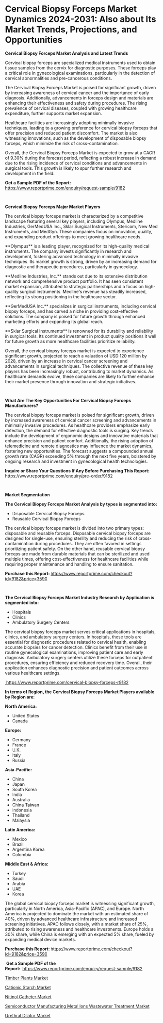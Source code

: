 <p><h1>Cervical Biopsy Forceps Market Dynamics 2024-2031: Also about Its Market Trends, Projections, and Opportunities</h1></p><p><strong>Cervical Biopsy Forceps Market Analysis and Latest Trends</strong></p>
<p><p>Cervical biopsy forceps are specialized medical instruments used to obtain tissue samples from the cervix for diagnostic purposes. These forceps play a critical role in gynecological examinations, particularly in the detection of cervical abnormalities and pre-cancerous conditions. </p><p>The Cervical Biopsy Forceps Market is poised for significant growth, driven by increasing awareness of cervical cancer and the importance of early diagnosis. Additionally, advancements in forceps design and materials are enhancing their effectiveness and safety during procedures. The rising prevalence of cervical diseases, coupled with growing healthcare expenditure, further supports market expansion. </p><p>Healthcare facilities are increasingly adopting minimally invasive techniques, leading to a growing preference for cervical biopsy forceps that offer precision and reduced patient discomfort. The market is also witnessing innovations, such as the development of disposable biopsy forceps, which minimize the risk of cross-contamination. </p><p>Overall, the Cervical Biopsy Forceps Market is expected to grow at a CAGR of 9.30% during the forecast period, reflecting a robust increase in demand due to the rising incidence of cervical conditions and advancements in surgical tools. This growth is likely to spur further research and development in the field.</p></p>
<p><strong>Get a Sample PDF of the Report:&nbsp;</strong> <a href="https://www.reportprime.com/enquiry/request-sample/9182?utm_campaign=63&utm_medium=2&utm_source=Github&utm_content=ia&utm_term=28112024&utm_id=cervical-biopsy-forceps">https://www.reportprime.com/enquiry/request-sample/9182</a></p>
<p>&nbsp;</p>
<p><strong>Cervical Biopsy Forceps Major Market Players</strong></p>
<p><p>The cervical biopsy forceps market is characterized by a competitive landscape featuring several key players, including Olympus, Medline Industries, GerMedUSA Inc., Sklar Surgical Instruments, Stericom, New Med Instruments, and MedGyn. These companies focus on innovation, quality, and expanding product offerings to meet growing healthcare needs.</p><p>**Olympus** is a leading player, recognized for its high-quality medical instruments. The company invests significantly in research and development, fostering advanced technology in minimally invasive techniques. Its market growth is strong, driven by an increasing demand for diagnostic and therapeutic procedures, particularly in gynecology.</p><p>**Medline Industries, Inc.** stands out due to its extensive distribution network and comprehensive product portfolio. It has seen consistent market expansion, attributed to strategic partnerships and a focus on high-quality surgical instruments. Medline's revenue has steadily increased, reflecting its strong positioning in the healthcare sector.</p><p>**GerMedUSA Inc.** specializes in surgical instruments, including cervical biopsy forceps, and has carved a niche in providing cost-effective solutions. The company is poised for future growth through enhanced marketing efforts and expanding its global reach.</p><p>**Sklar Surgical Instruments** is renowned for its durability and reliability in surgical tools. Its continued investment in product quality positions it well for future growth as more healthcare facilities prioritize reliability. </p><p>Overall, the cervical biopsy forceps market is expected to experience significant growth, projected to reach a valuation of USD 120 million by 2028, driven by an increase in cervical cancer screening and advancements in surgical techniques. The collective revenue of these key players has been increasingly robust, contributing to market dynamics. As healthcare demands evolve, these companies are likely to further enhance their market presence through innovation and strategic initiatives.</p></p>
<p>&nbsp;</p>
<p><strong>What Are The Key Opportunities For Cervical Biopsy Forceps Manufacturers?</strong></p>
<p><p>The cervical biopsy forceps market is poised for significant growth, driven by increased awareness of cervical cancer screening and advancements in minimally invasive procedures. As healthcare providers emphasize early detection, the demand for effective diagnostic tools is surging. Key trends include the development of ergonomic designs and innovative materials that enhance precision and patient comfort. Additionally, the rising adoption of telemedicine and remote diagnostics may influence the market dynamics, fostering new opportunities. The forecast suggests a compounded annual growth rate (CAGR) exceeding 5% through the next five years, bolstered by ongoing research and investment in gynecological health technologies.</p></p>
<p><strong>Inquire or Share Your Questions If Any Before Purchasing This Report:</strong> <a href="https://www.reportprime.com/enquiry/pre-order/9182?utm_campaign=63&utm_medium=2&utm_source=Github&utm_content=ia&utm_term=28112024&utm_id=cervical-biopsy-forceps">https://www.reportprime.com/enquiry/pre-order/9182</a></p>
<p>&nbsp;</p>
<p><strong>Market Segmentation</strong></p>
<p><strong>The Cervical Biopsy Forceps Market Analysis by types is segmented into:</strong></p>
<p><ul><li>Disposable Cervical Biopsy Forceps</li><li>Reusable Cervical Biopsy Forceps</li></ul></p>
<p><p>The cervical biopsy forceps market is divided into two primary types: disposable and reusable forceps. Disposable cervical biopsy forceps are designed for single-use, ensuring sterility and reducing the risk of cross-contamination during procedures. They are often favored in settings prioritizing patient safety. On the other hand, reusable cervical biopsy forceps are made from durable materials that can be sterilized and used multiple times, offering cost-effectiveness for healthcare facilities while requiring proper maintenance and handling to ensure sanitation.</p></p>
<p><strong>Purchase this Report:&nbsp;</strong><a href="https://www.reportprime.com/checkout?id=9182&price=3590&utm_campaign=63&utm_medium=2&utm_source=Github&utm_content=ia&utm_term=28112024&utm_id=cervical-biopsy-forceps">https://www.reportprime.com/checkout?id=9182&price=3590</a></p>
<p>&nbsp;</p>
<p><strong>The Cervical Biopsy Forceps Market Industry Research by Application is segmented into:</strong></p>
<p><ul><li>Hospitals</li><li>Clinics</li><li>Ambulatory Surgery Centers</li></ul></p>
<p><p>The cervical biopsy forceps market serves critical applications in hospitals, clinics, and ambulatory surgery centers. In hospitals, these tools are essential for diagnostic procedures related to cervical health, enabling accurate biopsies for cancer detection. Clinics benefit from their use in routine gynecological examinations, improving patient care and early diagnosis. Ambulatory surgery centers utilize these forceps for outpatient procedures, ensuring efficiency and reduced recovery time. Overall, their application enhances diagnostic precision and patient outcomes across various healthcare settings.</p></p>
<p><a href="https://www.reportprime.com/cervical-biopsy-forceps-r9182?utm_campaign=63&utm_medium=2&utm_source=Github&utm_content=ia&utm_term=28112024&utm_id=cervical-biopsy-forceps">&nbsp;https://www.reportprime.com/cervical-biopsy-forceps-r9182</a></p>
<p><strong>In terms of Region, the Cervical Biopsy Forceps Market Players available by Region are:</strong></p>
<p>
    <p> <strong> North America: </strong>
        <ul>
            <li>United States</li>
            <li>Canada</li>
        </ul>
        </p> 
    <p> <strong> Europe: </strong>
        <ul>
            <li>Germany</li>
            <li>France</li>
            <li>U.K.</li>
            <li>Italy</li>
            <li>Russia</li>
        </ul>
        </p> 
    <p> <strong> Asia-Pacific: </strong>
        <ul>
            <li>China</li>
            <li>Japan</li>
            <li>South Korea</li>
            <li>India</li>
            <li>Australia</li>
            <li>China Taiwan</li>
            <li>Indonesia</li>
            <li>Thailand</li>
            <li>Malaysia</li>
        </ul>
        </p> 
    <p> <strong> Latin America: </strong>
        <ul>
            <li>Mexico</li>
            <li>Brazil</li>
            <li>Argentina Korea</li>
            <li>Colombia</li>
        </ul>
        </p> 
    <p> <strong> Middle East & Africa: </strong>
        <ul>
            <li>Turkey</li>
            <li>Saudi</li>
            <li>Arabia</li>
            <li>UAE</li>
            <li>Korea</li>
        </ul>
    </p>
    </p>
<p><p>The global cervical biopsy forceps market is witnessing significant growth, particularly in North America, Asia-Pacific (APAC), and Europe. North America is projected to dominate the market with an estimated share of 40%, driven by advanced healthcare infrastructure and increased screening initiatives. APAC follows closely, with a market share of 25%, attributed to rising awareness and healthcare investments. Europe holds a 30% share, while China is emerging with an expected 5% share, fueled by expanding medical device markets.</p></p>
<p><strong>Purchase this Report: </strong><a href="https://www.reportprime.com/checkout?id=9182&price=3590&utm_campaign=63&utm_medium=2&utm_source=Github&utm_content=ia&utm_term=28112024&utm_id=cervical-biopsy-forceps">https://www.reportprime.com/checkout?id=9182&price=3590</a></p>
<p>&nbsp;<strong>Get a Sample PDF of the Report:&nbsp;&nbsp;</strong><a href="https://www.reportprime.com/enquiry/request-sample/9182?utm_campaign=63&utm_medium=2&utm_source=Github&utm_content=ia&utm_term=28112024&utm_id=cervical-biopsy-forceps">https://www.reportprime.com/enquiry/request-sample/9182</a></p>
<p><strong></strong></p>
<p><p><a href="https://www.linkedin.com/pulse/timber-plants-market-overview-forecast-2024-2031-detailed-x7hxe?utm_campaign=63&utm_medium=2&utm_source=Github&utm_content=ia&utm_term=28112024&utm_id=cervical-biopsy-forceps">Timber Plants Market</a></p><p><a href="https://www.linkedin.com/pulse/global-cationic-starch-industry-analysis-share-growth-z14te?utm_campaign=63&utm_medium=2&utm_source=Github&utm_content=ia&utm_term=28112024&utm_id=cervical-biopsy-forceps">Cationic Starch Market</a></p><p><a href="https://github.com/JubayerMia832/Market-Research-Report-List-1/blob/main/nitinol-catheter-market.md?utm_campaign=63&utm_medium=2&utm_source=Github&utm_content=ia&utm_term=28112024&utm_id=cervical-biopsy-forceps">Nitinol Catheter Market</a></p><p><a href="https://issuu.com/reportprime-2/docs/semiconductor-manufacturing-metal-i_ee2eaff597c90b?utm_campaign=63&utm_medium=2&utm_source=Github&utm_content=ia&utm_term=28112024&utm_id=cervical-biopsy-forceps">Semiconductor Manufacturing Metal Ions Wastewater Treatment Market</a></p><p><a href="https://github.com/ygfu6u/Market-Research-Report-List-1/blob/main/urethral-dilator-market.md?utm_campaign=63&utm_medium=2&utm_source=Github&utm_content=ia&utm_term=28112024&utm_id=cervical-biopsy-forceps">Urethral Dilator Market</a></p></p>